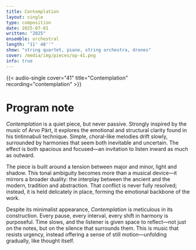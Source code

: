 ```yaml
---
title: Contemplation
layout: single
type: composition
date: 2025-07-01
written: "2025"
ensemble: orchestral
length: "11' 48''"
show: "string quartet, piano, string orchestra, drones"
cover: /media/img/pieces/op-41.png
info: true
---
```


{{< audio-single cover="41" title="Contemplation" recording="contemplation" >}}

# Program note

*Contemplation* is a quiet piece, but never passive. Strongly inspired by the music of Arvo Pärt, it explores the emotional and structural clarity found in his tintinnabuli technique. Simple, choral-like melodies drift slowly, surrounded by harmonies that seem both inevitable and uncertain. The effect is both spacious and focused—an invitation to listen inward as much as outward.

The piece is built around a tension between major and minor, light and shadow. This tonal ambiguity becomes more than a musical device—it mirrors a broader duality: the interplay between the ancient and the modern, tradition and abstraction. That conflict is never fully resolved; instead, it is held delicately in place, forming the emotional backbone of the work.

Despite its minimalist appearance, *Contemplation* is meticulous in its construction. Every pause, every interval, every shift in harmony is purposeful. Time slows, and the listener is given space to reflect—not just on the notes, but on the silence that surrounds them. This is music that resists urgency, instead offering a sense of still motion—unfolding gradually, like thought itself.